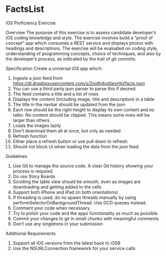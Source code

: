 # FactsList

iOS Proficiency Exercise

Overview
The purpose of this exercise is to assess candidate developer’s iOS coding knowledge and style. The exercise involves build a “proof of concept” app which consumes a REST service and displays photos with headings and descriptions. The exercise will be evaluated on coding style, understanding of programming concepts, choice of techniques, and also by the developer’s process, as indicated by the trail of git commits.

Specification
Create a universal iOS app which:
1. Ingests a json feed from
https://dl.dropboxusercontent.com/s/2iodh4vg0eortkl/facts.json
2. You can use a third party json parser to parse this if desired.
3. The feed contains a title and a list of rows
4. Displays the content (including image, title and description) in a table
5. The title in the navbar should be updated from the json
6. Each row should be the right height to display its own content and no taller. No content should be clipped. This means some rows will be larger than others.
7. Loads the images lazily
8. Don’t download them all at once, but only as needed
9. Refresh function
10. Either place a refresh button or use pull down to refresh.
11. Should not block UI when loading the data from the json feed.

Guidelines
1. Use Git to manage the source code. A clear Git history showing your process is required.
2. Do use Story Boards
3. Scrolling the table view should be smooth, even as images are downloading and getting added to the cells
4. Support both iPhone and iPad (in both orientations)
5. If threading is used, do no spawn threads manually by using performSelectorOnBackgroundThread. Use GCD queues instead.
6. Comment your code when necessary.
7. Try to polish your code and the apps functionality as much as possible.
8. Commit your changes to git in small chunks with meaningful comments
9. Don’t use any singletons in your submission

Additional Requirements
1. Support all iOS versions from the latest back to iOS8
2. Use the NSURLConnection framework for your service calls

